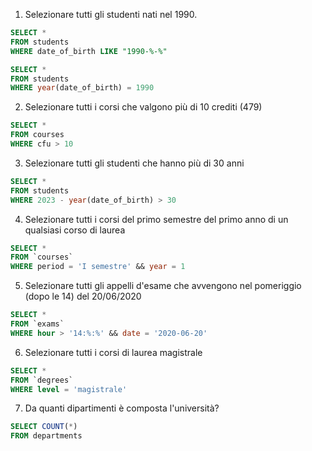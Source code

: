 1. Selezionare tutti gli studenti nati nel 1990.

```sql
SELECT *
FROM students
WHERE date_of_birth LIKE "1990-%-%"
```

```sql
SELECT *
FROM students
WHERE year(date_of_birth) = 1990
```

2. Selezionare tutti i corsi che valgono più di 10 crediti (479)

```sql
SELECT *
FROM courses
WHERE cfu > 10
```

3.  Selezionare tutti gli studenti che hanno più di 30 anni

```sql
SELECT *
FROM students
WHERE 2023 - year(date_of_birth) > 30
```

4. Selezionare tutti i corsi del primo semestre del primo anno di un qualsiasi corso di laurea

```sql
SELECT *
FROM `courses`
WHERE period = 'I semestre' && year = 1
```

5. Selezionare tutti gli appelli d'esame che avvengono nel pomeriggio (dopo le 14) del 20/06/2020

```sql
SELECT *
FROM `exams`
WHERE hour > '14:%:%' && date = '2020-06-20'
```

6.  Selezionare tutti i corsi di laurea magistrale

```sql
SELECT *
FROM `degrees`
WHERE level = 'magistrale'
```

7. Da quanti dipartimenti è composta l'università?

```sql
SELECT COUNT(*)
FROM departments
```
